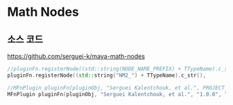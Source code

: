 # Math Nodes

## 소스 코드

<https://github.com/serguei-k/maya-math-nodes>

```cpp
//pluginFn.registerNode((std::string(NODE_NAME_PREFIX) + TTypeName).c_str(),
pluginFn.registerNode((std::string("NM2_") + TTypeName).c_str(),
```

```cpp
//MFnPlugin pluginFn(pluginObj, "Serguei Kalentchouk, et al.", PROJECT_VERSION, "Any");
MFnPlugin pluginFn(pluginObj, "Serguei Kalentchouk, et al.", "1.0.0", "Any");
```
